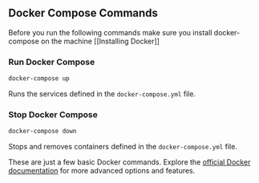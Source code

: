 ## Docker Compose Commands
Before you run the following commands make sure you install docker-compose on the machine [[Installing Docker]]

### Run Docker Compose
```bash
docker-compose up
```
Runs the services defined in the `docker-compose.yml` file.

### Stop Docker Compose
```bash
docker-compose down
```
Stops and removes containers defined in the `docker-compose.yml` file.

These are just a few basic Docker commands. Explore the [official Docker documentation](https://docs.docker.com/compose/reference/) for more advanced options and features.